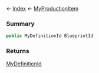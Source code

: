 ← [Index](Api-Index) ← [MyProductionItem](Sandbox.ModAPI.Ingame.MyProductionItem)

### Summary

```csharp
public MyDefinitionId BlueprintId
```

### Returns

[MyDefinitionId](VRage.Game.MyDefinitionId)

